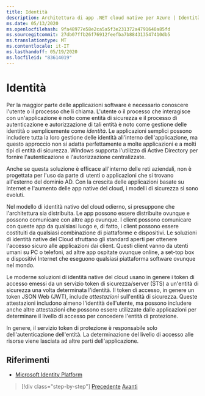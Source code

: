```yaml
---
title: Identità
description: Architettura di app .NET cloud native per Azure | Identità
ms.date: 05/13/2020
ms.openlocfilehash: 9fa48977e58e2ca5a5f3e231372a4791640a85fd
ms.sourcegitcommit: 27db07ffb26f76912feefba7b884313547410db5
ms.translationtype: MT
ms.contentlocale: it-IT
ms.lasthandoff: 05/19/2020
ms.locfileid: "83614019"
---
```

# <a name="identity"></a>Identità

Per la maggior parte delle applicazioni software è necessario conoscere l'utente o il processo che li chiama. L'utente o il processo che interagisce con un'applicazione è noto come entità di sicurezza e il processo di autenticazione e autorizzazione di tali entità è noto come gestione delle identità o semplicemente come *identità*. Le applicazioni semplici possono includere tutta la loro gestione delle identità all'interno dell'applicazione, ma questo approccio non si adatta perfettamente a molte applicazioni e a molti tipi di entità di sicurezza. Windows supporta l'utilizzo di Active Directory per fornire l'autenticazione e l'autorizzazione centralizzate.

<!-- (insert figure showing Windows AD auth model) -->

Anche se questa soluzione è efficace all'interno delle reti aziendali, non è progettata per l'uso da parte di utenti o applicazioni che si trovano all'esterno del dominio AD. Con la crescita delle applicazioni basate su Internet e l'aumento delle app native del cloud, i modelli di sicurezza si sono evoluti.

Nel modello di identità nativo del cloud odierno, si presuppone che l'architettura sia distribuita. Le app possono essere distribuite ovunque e possono comunicare con altre app ovunque. I client possono comunicare con queste app da qualsiasi luogo e, di fatto, i client possono essere costituiti da qualsiasi combinazione di piattaforme e dispositivi. Le soluzioni di identità native del Cloud sfruttano gli standard aperti per ottenere l'accesso sicuro alle applicazioni dai client. Questi client vanno da utenti umani su PC o telefoni, ad altre app ospitate ovunque online, a set-top box e dispositivi Internet che eseguono qualsiasi piattaforma software ovunque nel mondo.

Le moderne soluzioni di identità native del cloud usano in genere i token di accesso emessi da un servizio token di sicurezza/server (STS) a un'entità di sicurezza una volta determinata l'identità. Il token di accesso, in genere un token JSON Web (JWT), include *attestazioni* sull'entità di sicurezza. Queste attestazioni includono almeno l'identità dell'utente, ma possono includere anche altre attestazioni che possono essere utilizzate dalle applicazioni per determinare il livello di accesso per concedere l'entità di protezione.

<!-- (insert figure showing basic handshake involving a principal, an STS, and an app) -->

In genere, il servizio token di protezione è responsabile solo dell'autenticazione dell'entità. La determinazione del livello di accesso alle risorse viene lasciata ad altre parti dell'applicazione.

## <a name="references"></a>Riferimenti

- [Microsoft Identity Platform](https://docs.microsoft.com/azure/active-directory/develop/)

>[!div class="step-by-step"]
>[Precedente](azure-monitor.md) 
> [Avanti](authentication-authorization.md)

